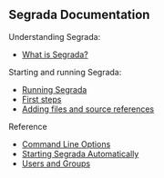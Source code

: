 ## Segrada Documentation

Understanding Segrada:

* [What is Segrada?](what_is_segrada.md)

Starting and running Segrada:

* [Running Segrada](run.md)
* [First steps](tutorial01.md)
* [Adding files and source references](tutorial02.md)

Reference

* [Command Line Options](command_line_options.md)
* [Starting Segrada Automatically](autostart.md)
* [Users and Groups](users_and_groups.md)